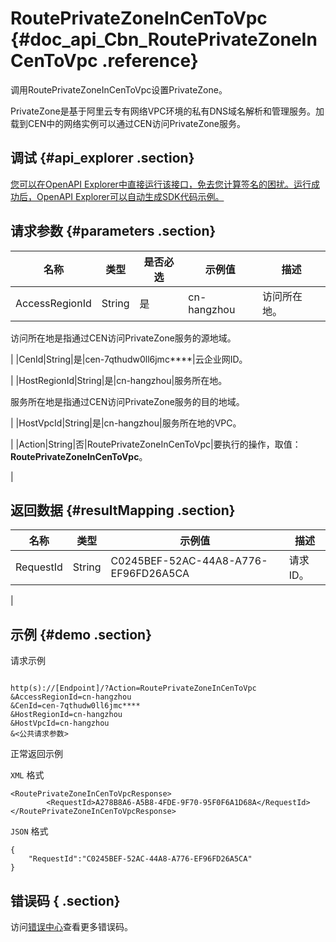# RoutePrivateZoneInCenToVpc {#doc_api_Cbn_RoutePrivateZoneInCenToVpc .reference}

调用RoutePrivateZoneInCenToVpc设置PrivateZone。

PrivateZone是基于阿里云专有网络VPC环境的私有DNS域名解析和管理服务。加载到CEN中的网络实例可以通过CEN访问PrivateZone服务。

## 调试 {#api_explorer .section}

[您可以在OpenAPI Explorer中直接运行该接口，免去您计算签名的困扰。运行成功后，OpenAPI Explorer可以自动生成SDK代码示例。](https://api.aliyun.com/#product=Cbn&api=RoutePrivateZoneInCenToVpc&type=RPC&version=2017-09-12)

## 请求参数 {#parameters .section}

|名称|类型|是否必选|示例值|描述|
|--|--|----|---|--|
|AccessRegionId|String|是|cn-hangzhou|访问所在地。

 访问所在地是指通过CEN访问PrivateZone服务的源地域。

 |
|CenId|String|是|cen-7qthudw0ll6jmc\*\*\*\*|云企业网ID。

 |
|HostRegionId|String|是|cn-hangzhou|服务所在地。

 服务所在地是指通过CEN访问PrivateZone服务的目的地域。

 |
|HostVpcId|String|是|cn-hangzhou|服务所在地的VPC。

 |
|Action|String|否|RoutePrivateZoneInCenToVpc|要执行的操作，取值：**RoutePrivateZoneInCenToVpc**。

 |

## 返回数据 {#resultMapping .section}

|名称|类型|示例值|描述|
|--|--|---|--|
|RequestId|String|C0245BEF-52AC-44A8-A776-EF96FD26A5CA|请求ID。

 |

## 示例 {#demo .section}

请求示例

``` {#request_demo}

http(s)://[Endpoint]/?Action=RoutePrivateZoneInCenToVpc
&AccessRegionId=cn-hangzhou
&CenId=cen-7qthudw0ll6jmc****
&HostRegionId=cn-hangzhou
&HostVpcId=cn-hangzhou
&<公共请求参数>

```

正常返回示例

`XML` 格式

``` {#xml_return_success_demo}
<RoutePrivateZoneInCenToVpcResponse>
        <RequestId>A278B8A6-A5B8-4FDE-9F70-95F0F6A1D68A</RequestId>
</RoutePrivateZoneInCenToVpcResponse>
```

`JSON` 格式

``` {#json_return_success_demo}
{
	"RequestId":"C0245BEF-52AC-44A8-A776-EF96FD26A5CA"
}
```

## 错误码 { .section}

访问[错误中心](https://error-center.aliyun.com/status/product/Cbn)查看更多错误码。

